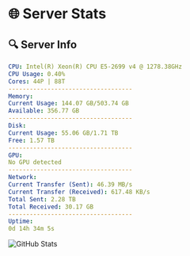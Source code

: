 # 🌐 Server Stats
## 🔍 Server Info
```yaml
CPU: Intel(R) Xeon(R) CPU E5-2699 v4 @ 1278.38GHz
CPU Usage: 0.40%
Cores: 44P | 88T
-----------------------------------
Memory:
Current Usage: 144.07 GB/503.74 GB
Available: 356.77 GB
-----------------------------------
Disk:
Current Usage: 55.06 GB/1.71 TB
Free: 1.57 TB
-----------------------------------
GPU:
No GPU detected
-----------------------------------
Network:
Current Transfer (Sent): 46.39 MB/s
Current Transfer (Received): 617.48 KB/s
Total Sent: 2.28 TB
Total Received: 30.17 GB
-----------------------------------
Uptime:
0d 14h 34m 5s
```
![GitHub Stats](https://img.shields.io/badge/Updated-2025-03-08_11:56:54-blue)